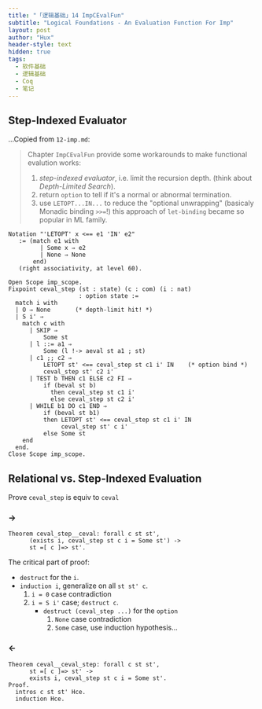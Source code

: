 ```yaml
---
title: "「逻辑基础」14 ImpCEvalFun"
subtitle: "Logical Foundations - An Evaluation Function For Imp"
layout: post
author: "Hux"
header-style: text
hidden: true
tags:
  - 软件基础
  - 逻辑基础
  - Coq
  - 笔记
---
```



Step-Indexed Evaluator
----------------------

...Copied from `12-imp.md`:

> Chapter `ImpCEvalFun` provide some workarounds to make functional evalution works:
> 1. _step-indexed evaluator_, i.e. limit the recursion depth. (think about _Depth-Limited Search_). 
> 2. return `option` to tell if it's a normal or abnormal termination.
> 3. use `LETOPT...IN...` to reduce the "optional unwrapping" (basicaly Monadic binding `>>=`!)
>    this approach of `let-binding` became so popular in ML family.


```coq
Notation "'LETOPT' x <== e1 'IN' e2"
   := (match e1 with
         | Some x ⇒ e2
         | None ⇒ None
       end)
   (right associativity, at level 60).

Open Scope imp_scope.
Fixpoint ceval_step (st : state) (c : com) (i : nat)
                    : option state :=
  match i with
  | O ⇒ None       (* depth-limit hit! *)
  | S i' ⇒
    match c with
      | SKIP ⇒
          Some st
      | l ::= a1 ⇒
          Some (l !-> aeval st a1 ; st)
      | c1 ;; c2 ⇒
          LETOPT st' <== ceval_step st c1 i' IN    (* option bind *)
          ceval_step st' c2 i'
      | TEST b THEN c1 ELSE c2 FI ⇒
          if (beval st b)
            then ceval_step st c1 i'
            else ceval_step st c2 i'
      | WHILE b1 DO c1 END ⇒
          if (beval st b1)
          then LETOPT st' <== ceval_step st c1 i' IN
               ceval_step st' c i'
          else Some st
    end
  end.
Close Scope imp_scope.
```



Relational vs. Step-Indexed Evaluation
--------------------------------------

Prove `ceval_step` is equiv to `ceval`


### ->

```coq
Theorem ceval_step__ceval: forall c st st',
      (exists i, ceval_step st c i = Some st') ->
      st =[ c ]=> st'.
```

The critical part of proof:

- `destruct` for the `i`.
- `induction i`, generalize on all `st st' c`. 
  1. `i = 0` case contradiction
  2. `i = S i'` case;
     `destruct c`. 
      - `destruct (ceval_step ...)` for the `option`
        1. `None` case contradiction
        2. `Some` case, use induction hypothesis...
    

### <-

```coq
Theorem ceval__ceval_step: forall c st st',
      st =[ c ]=> st' ->
      exists i, ceval_step st c i = Some st'.
Proof.
  intros c st st' Hce.
  induction Hce.
```



